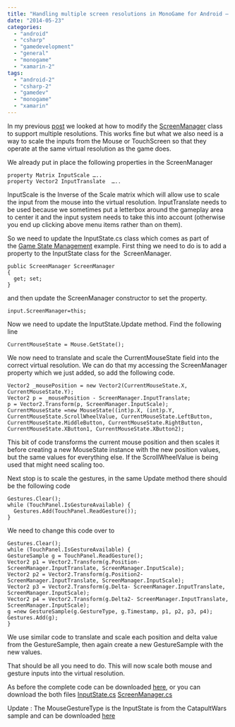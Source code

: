 ```yaml
---
title: "Handling multiple screen resolutions in MonoGame for Android – Part 2"
date: "2014-05-23"
categories: 
  - "android"
  - "csharp"
  - "gamedevelopment"
  - "general"
  - "monogame"
  - "xamarin-2"
tags: 
  - "android-2"
  - "csharp-2"
  - "gamedev"
  - "monogame"
  - "xamarin"
---
```


In my previous [post](http://infinitespace-studios.co.uk/general/handling-multiple-screen-resolutions-in-monogame-for-android-part-1) we looked at how to modify the [ScreenManager](http://create.msdn.com/en-US/education/catalog/sample/game_state_management) class to support multiple resolutions. This works fine but what we also need is a way to scale the inputs from the Mouse or TouchScreen so that they operate at the same virtual resolution as the game does.

We already put in place the following properties in the ScreenManager

```
property Matrix InputScale …..
property Vector2 InputTranslate  …..

```

InputScale is the Inverse of the Scale matrix which will allow use to scale the input from the mouse into the virtual resolution. InputTranslate needs to be used because we sometimes put a letterbox around the gameplay area to center it and the input system needs to take this into account (otherwise you end up clicking above menu items rather than on them).

So we need to update the InputState.cs class which comes as part of the [Game State Management](http://create.msdn.com/en-US/education/catalog/sample/game_state_management) example. First thing we need to do is to add a property to the InputState class for the  ScreenManager.

```
public ScreenManager ScreenManager
{
  get; set;
}

```

and then update the ScreenManager constructor to set the property.

```
input.ScreenManager=this;

```

Now we need to update the InputState.Update method. Find the following line

```
CurrentMouseState = Mouse.GetState();

```

We now need to translate and scale the CurrentMouseState field into the correct virtual resolution. We can do that my accessing the ScreenManager property which we just added, so add the following code.

```
Vector2 _mousePosition = new Vector2(CurrentMouseState.X, CurrentMouseState.Y);
Vector2 p = _mousePosition - ScreenManager.InputTranslate;
p = Vector2.Transform(p, ScreenManager.InputScale);
CurrentMouseState =new MouseState((int)p.X, (int)p.Y, CurrentMouseState.ScrollWheelValue, CurrentMouseState.LeftButton, CurrentMouseState.MiddleButton, CurrentMouseState.RightButton, CurrentMouseState.XButton1, CurrentMouseState.XButton2);

```

This bit of code transforms the current mouse position and then scales it before creating a new MouseState instance with the new position values, but the same values for everything else. If the ScrollWheelValue is being used that might need scaling too.

Next stop is to scale the gestures, in the same Update method there should be the following code

```
Gestures.Clear();
while (TouchPanel.IsGestureAvailable) {
  Gestures.Add(TouchPanel.ReadGesture());
}

```

We need to change this code over to

```
Gestures.Clear();
while (TouchPanel.IsGestureAvailable) {
GestureSample g = TouchPanel.ReadGesture();
Vector2 p1 = Vector2.Transform(g.Position- ScreenManager.InputTranslate, ScreenManager.InputScale);
Vector2 p2 = Vector2.Transform(g.Position2- ScreenManager.InputTranslate, ScreenManager.InputScale);
Vector2 p3 = Vector2.Transform(g.Delta- ScreenManager.InputTranslate, ScreenManager.InputScale);
Vector2 p4 = Vector2.Transform(g.Delta2- ScreenManager.InputTranslate, ScreenManager.InputScale);
g =new GestureSample(g.GestureType, g.Timestamp, p1, p2, p3, p4);
Gestures.Add(g);
}

```

We use similar code to translate and scale each position and delta value from the GestureSample, then again create a new GestureSample with the new values.

That should be all you need to do. This will now scale both mouse and gesture inputs into the virtual resolution.

As before the complete code can be downloaded [here](http://www.infinitespace-studios.co.uk/code/InputState.cs), or you can download the both files [InputState.cs](http://www.infinitespace-studios.co.uk/code/InputState.cs) [ScreenManager.cs](http://www.infinitespace-studios.co.uk/code/ScreenManager.cs)

Update : The MouseGestureType is the InputState is from the CatapultWars sample and can be downloaded [here](http://www.infinitespace-studios.co.uk/code/MouseGestureType.cs)
